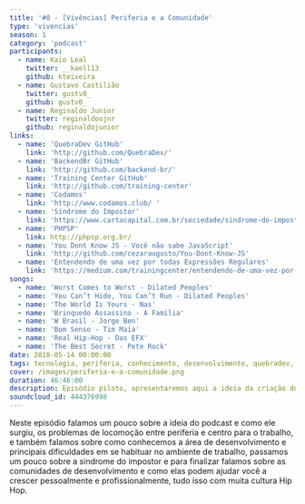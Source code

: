 ```yaml
---
title: '#0 - [Vivências] Periferia e a Comunidade'
type: 'vivencias'
season: 1
category: 'podcast'
participants:
  - name: Kaio Leal
    twitter: __kaell13
    github: kteixeira
  - name: Gustavo Castilião
    twitter: gustv0_
    github: gustv0_
  - name: Reginaldo Junior
    twitter: reginaldoojnr
    github: reginaldojunior
links:
  - name: 'QuebraDev GitHub'
    link: 'http://github.com/QuebraDev/' 
  - name: 'BackendBr GitHub'
    link: 'http://github.com/backend-br/' 
  - name: 'Training Center GitHub'
    link: 'http://github.com/training-center' 
  - name: 'Codamos'
    link: 'http://www.codamos.club/ '
  - name: 'Síndrome do Impostor'
    link: 'https://www.cartacapital.com.br/sociedade/sindrome-do-impostor-mais-uma-pedra-no-caminho-das-mulheres'
  - name: 'PHPSP'
    link: http://phpsp.org.br/ 
  - name: 'You Dont Know JS - Você não sabe JavaScript'
    link: 'http://github.com/cezaraugusto/You-Dont-Know-JS'
  - name: 'Entendendo de uma vez por todas Expressões Regulares'
    link: 'https://medium.com/trainingcenter/entendendo-de-uma-vez-por-todas-express%C3%B5es-regulares-parte-1-introdu%C3%A7%C3%A3o-dfe63e289dc3'
songs:
  - name: 'Worst Comes to Worst - Dilated Peoples'
  - name: 'You Can’t Hide, You Can’t Run - Dilated Peoples'
  - name: 'The World Is Yours - Nas'
  - name: 'Brinquedo Assassino - A Família'
  - name: 'W Brasil - Jorge Ben'
  - name: 'Bom Senso - Tim Maia'
  - name: 'Real Hip-Hop - Das EFX'
  - name: 'The Best Secret - Pete Rock'
date: 2018-05-14 00:00:00
tags: tecnologia, periferia, conhecimento, desenvolvimento, quebradev, piloto, como surgiu, ideias
cover: /images/periferia-e-a-comunidade.png
duration: 46:46:00
description: Episódio piloto, apresentaremos aqui a ideia da criação do podcast, além de um pouco da nossa vivência.
soundcloud_id: 444376998
---
```


Neste episódio falamos um pouco sobre a ideia do podcast e como ele surgiu, os problemas de locomoção entre periferia e centro para o trabalho, e também falamos sobre como conhecemos a área de desenvolvimento e principais dificuldades em se habituar no ambiente de trabalho, passamos um pouco sobre a sindrome do impostor e para finalizar falamos sobre as comunidades de desenvolvimento e como elas podem ajudar você a crescer pessoalmente e profissionalmente, tudo isso com muita cultura Hip Hop.